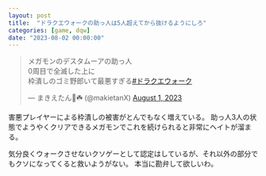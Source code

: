 ```yaml
---
layout: post
title:  "ドラクエウォークの助っ人は5人超えてから抜けるようにしろ"
categories: [game, dqw]
date: "2023-08-02 00:00:00"
---
```


<blockquote class="twitter-tweet tw-align-center"><p lang="ja" dir="ltr">メガモンのデスタムーアの助っ人<br>0周目で全滅した上に<br>枠潰しのゴミ野郎いて最悪すぎる<a href="https://twitter.com/hashtag/%E3%83%89%E3%83%A9%E3%82%AF%E3%82%A8%E3%82%A6%E3%82%A9%E3%83%BC%E3%82%AF?src=hash&amp;ref_src=twsrc%5Etfw">#ドラクエウォーク</a></p>&mdash; まきえたん🥦☘️ (@makietanX) <a href="https://twitter.com/makietanX/status/1686363016148000768?ref_src=twsrc%5Etfw">August 1, 2023</a></blockquote> <script async src="https://platform.twitter.com/widgets.js" charset="utf-8"></script>

害悪プレイヤーによる枠潰しの被害がとんでもなく増えている。
助っ人3人の状態でようやくクリアできるメガモンでこれを続けられると非常にヘイトが溜まる。

気分良くウォークさせないクソゲーとして認定はしているが、それ以外の部分でもクソになってくると救いようがない。
本当に勘弁して欲しいわ。
